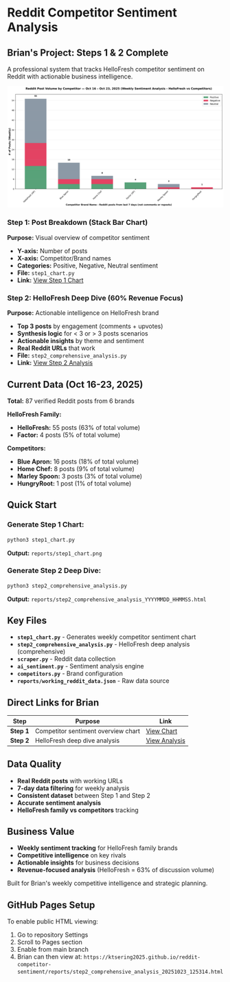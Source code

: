 # Reddit Competitor Sentiment Analysis

## Brian's Project: Steps 1 & 2 Complete

A professional system that tracks HelloFresh competitor sentiment on Reddit with actionable business intelligence.

![Step 1 Chart](reports/step1_chart.png)

### Step 1: Post Breakdown (Stack Bar Chart)
**Purpose:** Visual overview of competitor sentiment
- **Y-axis:** Number of posts
- **X-axis:** Competitor/Brand names  
- **Categories:** Positive, Negative, Neutral sentiment
- **File:** `step1_chart.py`
- **Link:** [View Step 1 Chart](reports/step1_chart.png)

### Step 2: HelloFresh Deep Dive (60% Revenue Focus)
**Purpose:** Actionable intelligence on HelloFresh brand
- **Top 3 posts** by engagement (comments + upvotes)
- **Synthesis logic** for < 3 or > 3 posts scenarios
- **Actionable insights** by theme and sentiment
- **Real Reddit URLs** that work
- **File:** `step2_comprehensive_analysis.py`
- **Link:** [View Step 2 Analysis](reports/step2_comprehensive_analysis_20251023_125314.html)

## Current Data (Oct 16-23, 2025)
**Total:** 87 verified Reddit posts from 6 brands

**HelloFresh Family:**
- **HelloFresh:** 55 posts (63% of total volume)
- **Factor:** 4 posts (5% of total volume)

**Competitors:**
- **Blue Apron:** 16 posts (18% of total volume)
- **Home Chef:** 8 posts (9% of total volume) 
- **Marley Spoon:** 3 posts (3% of total volume)
- **HungryRoot:** 1 post (1% of total volume)

## Quick Start

### Generate Step 1 Chart:
```bash
python3 step1_chart.py
```
**Output:** `reports/step1_chart.png`

### Generate Step 2 Deep Dive:
```bash
python3 step2_comprehensive_analysis.py
```
**Output:** `reports/step2_comprehensive_analysis_YYYYMMDD_HHMMSS.html`

## Key Files

- **`step1_chart.py`** - Generates weekly competitor sentiment chart
- **`step2_comprehensive_analysis.py`** - HelloFresh deep analysis (comprehensive)
- **`scraper.py`** - Reddit data collection
- **`ai_sentiment.py`** - Sentiment analysis engine
- **`competitors.py`** - Brand configuration
- **`reports/working_reddit_data.json`** - Raw data source

## Direct Links for Brian

| Step | Purpose | Link |
|------|---------|------|
| **Step 1** | Competitor sentiment overview chart | [View Chart](reports/step1_chart.png) |
| **Step 2** | HelloFresh deep dive analysis | [View Analysis](reports/step2_comprehensive_analysis_20251023_125314.html) |

## Data Quality
- **Real Reddit posts** with working URLs
- **7-day data filtering** for weekly analysis  
- **Consistent dataset** between Step 1 and Step 2
- **Accurate sentiment analysis** 
- **HelloFresh family vs competitors** tracking

## Business Value
- **Weekly sentiment tracking** for HelloFresh family brands
- **Competitive intelligence** on key rivals
- **Actionable insights** for business decisions
- **Revenue-focused analysis** (HelloFresh = 63% of discussion volume)

Built for Brian's weekly competitive intelligence and strategic planning.

## GitHub Pages Setup

To enable public HTML viewing:

1. Go to repository Settings
2. Scroll to Pages section
3. Enable from main branch
4. Brian can then view at:
   `https://ktsering2025.github.io/reddit-competitor-sentiment/reports/step2_comprehensive_analysis_20251023_125314.html`